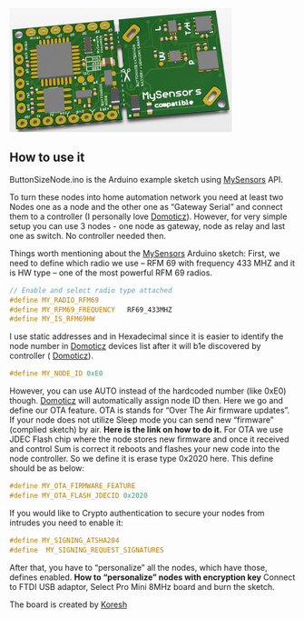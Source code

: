 

![enter image description here](https://github.com/EasySensors/ButtonSizeNode/blob/master/pics/bttnsz.jpg?raw=true)

How to use it
-----------------

ButtonSizeNode.ino is the Arduino example sketch using [MySensors](https://www.mysensors.org/) API. 

To turn these nodes into home automation network you need at least two Nodes one as a node and the other one as “Gateway Serial” and connect them to a controller (I personally love [Domoticz](https://domoticz.com/)). However, for very simple setup you can use 3 nodes - one node as gateway, node as relay and last one as switch. No controller needed then.

Things worth mentioning about the  [MySensors](https://www.mysensors.org/) Arduino sketch:
First, we need to define which radio we use – RFM 69 with frequency 433 MHZ and it is HW type – one of the most powerful RFM 69 radios. 
```c++
// Enable and select radio type attached
#define MY_RADIO_RFM69
#define MY_RFM69_FREQUENCY   RF69_433MHZ
#define MY_IS_RFM69HW
```
I use static addresses and in Hexadecimal since it is easier to identify the node number in  [Domoticz](https://domoticz.com/) devices list after it will b1e discovered by controller ( [Domoticz](https://domoticz.com/)).
```c++
#define MY_NODE_ID 0xE0
```

However, you can use AUTO instead of the hardcoded number (like 0xE0) though.  [Domoticz](https://domoticz.com/) will automatically assign node ID then.
Here we go and define our OTA feature. OTA is stands for “Over The Air firmware updates”. If your node does not utilize Sleep mode you can send new “firmware” (complied sketch) by air. **Here is the link on how to do it.**
For OTA we use JDEC Flash chip where the node stores new firmware and once it received and control Sum is correct it reboots and flashes your new code into the node controller. So we define it is erase type 0x2020 here. This define should be as below: 

```c++
#define MY_OTA_FIRMWARE_FEATURE
#define MY_OTA_FLASH_JDECID 0x2020
```
If you would like to Crypto authentication to secure your nodes from intrudes you need to enable it:

```c++
#define MY_SIGNING_ATSHA204
#define  MY_SIGNING_REQUEST_SIGNATURES
```

After that, you have to “personalize” all the nodes, which have those, defines enabled. **How to “personalize” nodes with encryption key**
Connect to FTDI USB adaptor, Select Pro Mini 8MHz board and burn the sketch.

The board is created by  [Koresh](https://www.openhardware.io/user/143/projects/Koresh) 